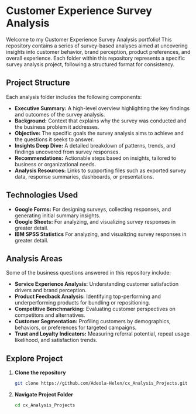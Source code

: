 # Customer Experience Survey Analysis  

Welcome to my Customer Experience Survey Analysis portfolio! This repository contains a series of survey-based analyses aimed at uncovering insights into customer behavior, brand perception, product preferences, and overall experience. Each folder within this repository represents a specific survey analysis project, following a structured format for consistency.  


## Project Structure  

Each analysis folder includes the following components:  
- **Executive Summary:** A high-level overview highlighting the key findings and outcomes of the survey analysis.  
- **Background:** Context that explains why the survey was conducted and the business problem it addresses.  
- **Objective:** The specific goals the survey analysis aims to achieve and the questions it seeks to answer.   
- **Insights Deep Dive:** A detailed breakdown of patterns, trends, and findings uncovered from survey responses.  
- **Recommendations:** Actionable steps based on insights, tailored to business or organizational needs.  
- **Analysis Resources:** Links to supporting files such as exported survey data, response summaries, dashboards, or presentations.  


## Technologies Used  

- **Google Forms:** For designing surveys, collecting responses, and generating initial summary insights.  
- **Google Sheets:** For analyzing, and visualizing survey responses in greater detail.  
- **IBM SPSS Statistics** For analyzing, and visualizing survey responses in greater detail.


## Analysis Areas  

Some of the business questions answered in this repository include:  
- **Service Experience Analysis:** Understanding customer satisfaction drivers and brand perception.  
- **Product Feedback Analysis:** Identifying top-performing and underperforming products for bundling or repositioning.  
- **Competitive Benchmarking:** Evaluating customer perspectives on competitors and alternatives.  
- **Customer Segmentation:** Profiling customers by demographics, behaviors, or preferences for targeted campaigns.  
- **Trust and Loyalty Indicators:** Measuring referral potential, repeat usage likelihood, and satisfaction trends.  


## Explore Project  

1. **Clone the repository**  
   ```bash
   git clone https://github.com/Adeola-Helen/cx_Analysis_Projects.git

2. **Navigate Project Folder**  
   ```bash
   cd cx_Analysis_Projects

